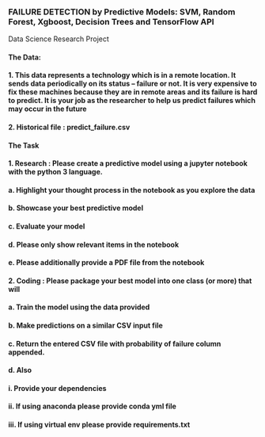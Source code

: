 ### FAILURE DETECTION by Predictive Models: SVM, Random Forest, Xgboost, Decision Trees and TensorFlow API
Data Science Research Project

#### The Data:
#### 1.	This data represents a technology which is in a remote location. It sends data periodically on its status – failure or not. It is very expensive to fix these machines because they are in remote areas and its failure is hard to predict. It is your job as the researcher to help us predict failures which may occur in the future
#### 2.	Historical file : predict_failure.csv

#### The Task
#### 1.	Research : Please create a predictive model using a jupyter notebook with the python 3 language.
#### a.	Highlight your thought process in the notebook as you explore the data
#### b.	Showcase your best predictive model
#### c.	Evaluate your model
#### d.	Please only show relevant items in the notebook
#### e.	Please additionally provide a PDF file from the notebook
#### 2.	Coding : Please package your best model into one class (or more) that will
#### a.	Train the model using the data provided
#### b.	Make predictions on a similar CSV input file
#### c.	Return the entered CSV file with probability of failure column appended. 
#### d.	Also
#### i.	Provide your dependencies 
#### ii.	If using anaconda please provide conda yml file
#### iii.	If using virtual env please provide requirements.txt
